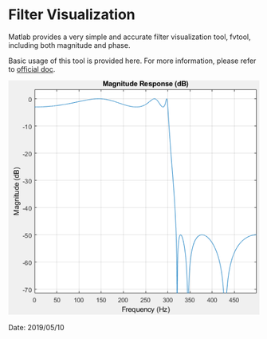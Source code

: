 # Filter Visualization

Matlab provides a very simple and accurate filter visualization tool, fvtool, including both magnitude and phase. 

Basic usage of this tool is provided here. 
For more information, please refer to [official doc](https://www.mathworks.com/help/signal/ref/fvtool.html).
  
  
![Fig.1](./1.PNG)  
  
Date: 2019/05/10
